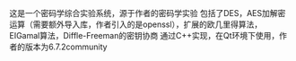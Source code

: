 这是一个密码学综合实验系统，源于作者的密码学实验
包括了DES，AES加解密运算（需要额外导入库，作者引入的是openssl），扩展的欧几里得算法，EIGamal算法，Diffle-Freeman的密钥协商
通过C++实现，在Qt环境下使用，作者的版本为6.7.2community
